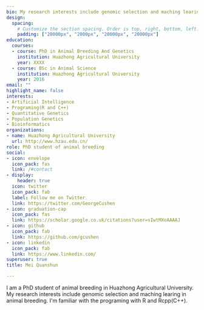 ```yaml
---
bio: My research interests include genomic selection and maching learing in animal breeding.
design:
  spacing:
    # Customize the section spacing. Order is top, right, bottom, left.
    padding: ["20000px", "2000px", "20000px", "20000px"]
education:
  courses:
  - course: PhD in Animal Breeding And Genetics
    institution: Huazhong Agricultural University
    year: XXXX
  - course: BSc in Animal Science
    institution: Huazhong Agricultural University
    year: 2016
email: ""
highlight_name: false
interests:
- Artificial Intelligence
- Programing(R and C++)
- Quantitative Genetics
- Population Genetics
- Bioinformatics
organizations:
- name: Huazhong Agricultural University
  url: http://www.hzau.edu.cn/
role: PhD student of animal breeding
social:
- icon: envelope
  icon_pack: fas
  link: /#contact
- display:
    header: true
  icon: twitter
  icon_pack: fab
  label: Follow me on Twitter
  link: https://twitter.com/GeorgeCushen
- icon: graduation-cap
  icon_pack: fas
  link: https://scholar.google.co.uk/citations?user=sIwtMXoAAAAJ
- icon: github
  icon_pack: fab
  link: https://github.com/gcushen
- icon: linkedin
  icon_pack: fab
  link: https://www.linkedin.com/
superuser: true
title: Mei Quanshun

---
```


 I am a PhD student of  animal breeding in Huazhong Agricultural University.  My research interests include genomic selection and maching learing in animal breeding.  I'm familiar with the programing with R and Rcpp(C++). 